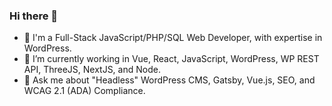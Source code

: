### Hi there 👋

- 🌱 I'm a Full-Stack JavaScript/PHP/SQL Web Developer, with expertise in WordPress.
- 🔭 I’m currently working in Vue, React, JavaScript, WordPress, WP REST API, ThreeJS, NextJS, and Node.
- 💬 Ask me about "Headless" WordPress CMS, Gatsby, Vue.js, SEO, and WCAG 2.1 (ADA) Compliance.

<!--
**companyjuice/companyjuice** is a ✨ _special_ ✨ repository because its `README.md` (this file) appears on your GitHub profile.

Here are some ideas to get you started:

- 🔭 I’m currently working on ...
- 🌱 I’m currently learning ...
- 👯 I’m looking to collaborate on ...
- 🤔 I’m looking for help with ...
- 💬 Ask me about ...
- 📫 How to reach me: ...
- 😄 Pronouns: ...
- ⚡ Fun fact: ...
-->
